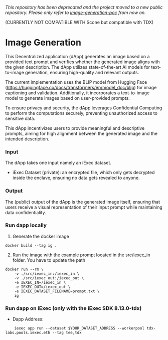 _This repository has been deprecated and the project moved to a new public repository. Please only refer to [image-generation-poc](https://github.com/iExecBlockchainComputing/Image-Generation) from now on._

(CURRENTLY NOT COMPATIBLE WITH Scone but compatible with TDX)

# Image Generation
This Decentralized application (dApp) generates an image based on a provided text prompt and verifies whether the generated image aligns with the given description. The dApp utilizes state-of-the-art AI models for text-to-image generation, ensuring high-quality and relevant outputs.

The current implementation uses the BLIP model from Hugging Face (https://huggingface.co/docs/transformers/en/model_doc/blip) for image captioning and validation. Additionally, it incorporates a text-to-image model to generate images based on user-provided prompts.

To ensure privacy and security, the dApp leverages Confidential Computing to perform the computations securely, preventing unauthorized access to sensitive data.

This dApp incentivizes users to provide meaningful and descriptive prompts, aiming for high alignment between the generated image and the intended description.

### Input 
The dApp takes one input namely an iExec dataset. 

- iExec Dataset (private): an encrypted file, which only gets decrypted inside the enclave, ensuring no data gets revealed to anyone. 

### Output 
The (public) output of the dApp is the generated image itself, ensuring that users receive a visual representation of their input prompt while maintaining data confidentiality.

### Run dapp locally 
1. Generate the docker image

```console
docker build --tag ig .
```

2. Run the image with the example prompt located in the src/iexec_in folder. You have to update the path

```console
docker run --rm \
    -v ./src/iexec_in:/iexec_in \
    -v ./src/iexec_out:/iexec_out \
    -e IEXEC_IN=/iexec_in \
    -e IEXEC_OUT=/iexec_out \
    -e IEXEC_DATASET_FILENAME=prompt.txt \
    ig
```

### Run dapp on iExec (only with the iExec SDK 8.13.0-tdx)

- Dapp Address: 

```shell 
    iexec app run --dataset $YOUR_DATASET_ADDRESS --workerpool tdx-labs.pools.iexec.eth --tag tee,tdx
```
